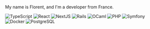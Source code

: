 My name is Florent, and I'm a developer from France.

<p>
  <img alt="TypeScript" src="https://img.shields.io/badge/TypeScript-458cff.svg?&logo=typescript&logoColor=white" />
  <img alt="React" src="https://img.shields.io/badge/React-b034d9.svg?&logo=react&logoColor=white" />
  <img alt="NextJS" src="https://img.shields.io/badge/NextJS-000000.svg?&logo=nextjs&logoColor=white" />
  <img alt="Rails" src="https://img.shields.io/badge/Rails-%23CC0000.svg?logo=ruby-on-rails&logoColor=white" />
  <img alt="OCaml" src="https://img.shields.io/badge/-OCaml-FF8C00?style=flat-square&logo=ocaml&logoColor=white" />
  <img alt="PHP" src="https://img.shields.io/badge/-PHP-45b8d8?style=flat-square&logo=php&logoColor=white" />
  <img alt="Symfony" src="https://img.shields.io/badge/-Symfony-DD0031?style=flat-square&logo=symfony&logoColor=white" />
  <img alt="Docker" src="https://img.shields.io/badge/-Docker-46a2f1?style=flat-square&logo=docker&logoColor=white" />
  <img alt="PostgreSQL" src="https://img.shields.io/badge/-postgresql-316192?style=flat-square&logo=postgresql&logoColor=white" />
</p>

<!---
florentdrousset/florentdrousset is a ✨ special ✨ repository because its `README.md` (this file) appears on your GitHub profile.
You can click the Preview link to take a look at your changes.
--->
